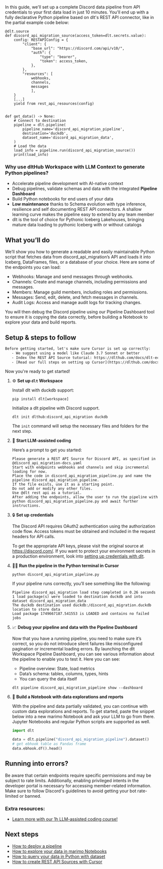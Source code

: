 In this guide, we'll set up a complete Discord data pipeline from API credentials to your first data load in just 10 minutes. You'll end up with a fully declarative Python pipeline based on dlt's REST API connector, like in the partial example code below:

```python-outcome
@dlt.source
def discord_api_migration_source(access_token=dlt.secrets.value):
    config: RESTAPIConfig = {
        "client": {
            "base_url": "https://discord.com/api/v10/",
            "auth": {
                "type": "bearer",
                "token": access_token,
            },
        },
        "resources": [
            webhooks,
            channels,
            messages
            ],
    }
    [...]
    yield from rest_api_resources(config)


def get_data() -> None:
    # Connect to destination
    pipeline = dlt.pipeline(
        pipeline_name='discord_api_migration_pipeline',
        destination='duckdb',
        dataset_name='discord_api_migration_data', 
    )
    # Load the data
    load_info = pipeline.run(discord_api_migration_source())
    print(load_info) 
```

### Why use dltHub Workspace with LLM Context to generate Python pipelines?

- Accelerate pipeline development with AI-native context
- Debug pipelines, validate schemas and data with the integrated **Pipeline Dashboard**
- Build Python notebooks for end users of your data
- **Low maintenance** thanks to Schema evolution with type inference, resilience and self documenting REST API connectors. A shallow learning curve makes the pipeline easy to extend by any team member
- dlt is the tool of choice for Pythonic Iceberg Lakehouses, bringing mature data loading to pythonic Iceberg with or without catalogs

## What you’ll do

We’ll show you how to generate a readable and easily maintainable Python script that fetches data from discord_api_migration’s API and loads it into Iceberg, DataFrames, files, or a database of your choice. Here are some of the endpoints you can load:

- Webhooks: Manage and send messages through webhooks.
- Channels: Create and manage channels, including permissions and messages.
- Members: Manage guild members, including roles and permissions.
- Messages: Send, edit, delete, and fetch messages in channels.
- Audit Logs: Access and manage audit logs for tracking changes.

You will then debug the Discord pipeline using our Pipeline Dashboard tool to ensure it is copying the data correctly, before building a Notebook to explore your data and build reports.

## Setup & steps to follow

```default
Before getting started, let's make sure Cursor is set up correctly:
   - We suggest using a model like Claude 3.7 Sonnet or better
   - Index the REST API Source tutorial: https://dlthub.com/docs/dlt-ecosystem/verified-sources/rest_api/ and add it to context as **@dlt rest api**
   - [Read our full steps on setting up Cursor](https://dlthub.com/docs/dlt-ecosystem/llm-tooling/cursor-restapi#23-configuring-cursor-with-documentation)
```

Now you're ready to get started!

1. ⚙️ **Set up `dlt` Workspace**
    
    Install dlt with duckdb support:
    ```shell
    pip install dlt[workspace]
    ```

    Initialize a dlt pipeline with Discord support.
    ```shell
    dlt init dlthub:discord_api_migration duckdb
    ```

    The `init` command will setup the necessary files and folders for the next step.
    
2. 🤠 **Start LLM-assisted coding**
    
    Here’s a prompt to get you started:
    
    ```prompt
    Please generate a REST API Source for Discord API, as specified in @discord_api_migration-docs.yaml 
    Start with endpoints webhooks and channels and skip incremental loading for now. 
    Place the code in discord_api_migration_pipeline.py and name the pipeline discord_api_migration_pipeline. 
    If the file exists, use it as a starting point. 
    Do not add or modify any other files. 
    Use @dlt rest api as a tutorial. 
    After adding the endpoints, allow the user to run the pipeline with python discord_api_migration_pipeline.py and await further instructions.
    ```

    
3. 🔒 **Set up credentials** 
    
    The Discord API requires OAuth2 authentication using the authorization code flow. Access tokens must be obtained and included in the request headers for API calls.
    
    To get the appropriate API keys, please visit the original source at https://discord.com/.
    If you want to protect your environment secrets in a production environment, look into [setting up credentials with dlt](https://dlthub.com/docs/walkthroughs/add_credentials).
    
4. 🏃‍♀️ **Run the pipeline in the Python terminal in Cursor**
    
    ```shell
    python discord_api_migration_pipeline.py
    ```
    
    If your pipeline runs correctly, you’ll see something like the following:
    
    ```shell
    Pipeline discord_api_migration load step completed in 0.26 seconds
    1 load package(s) were loaded to destination duckdb and into dataset discord_api_migration_data
    The duckdb destination used duckdb:/discord_api_migration.duckdb location to store data
    Load package 1749667187.541553 is LOADED and contains no failed jobs
    ```
    
5. 📈 **Debug your pipeline and data with the Pipeline Dashboard**

    Now that you have a running pipeline, you need to make sure it’s correct, so you do not introduce silent failures like misconfigured pagination or incremental loading errors. By launching the dlt Workspace Pipeline Dashboard, you can see various information about the pipeline to enable you to test it. Here you can see:
    - Pipeline overview: State, load metrics
    - Data’s schema: tables, columns, types, hints
    - You can query the data itself
    
    ```shell
    dlt pipeline discord_api_migration_pipeline show --dashboard
    ```
    
6. 🐍 **Build a Notebook with data explorations and reports**

    With the pipeline and data partially validated, you can continue with custom data explorations and reports. To get started, paste the snippet below into a new marimo Notebook and ask your LLM to go from there. Jupyter Notebooks and regular Python scripts are supported as well.

    
    ```python
    import dlt

   data = dlt.pipeline("discord_api_migration_pipeline").dataset()
   # get ebhook table as Pandas frame
   data.ebhook.df().head()
    ```

## Running into errors?

Be aware that certain endpoints require specific permissions and may be subject to rate limits. Additionally, enabling privileged intents in the developer portal is necessary for accessing member-related information. Make sure to follow Discord's guidelines to avoid getting your bot rate-limited or banned.

### Extra resources:

- [Learn more with our 1h LLM-assisted coding course!](https://www.youtube.com/watch?v=GGid70rnJuM)

## Next steps

- [How to deploy a pipeline](https://dlthub.com/docs/walkthroughs/deploy-a-pipeline)
- [How to explore your data in marimo Notebooks](https://dlthub.com/docs/general-usage/dataset-access/marimo)
- [How to query your data in Python with dataset](https://dlthub.com/docs/general-usage/dataset-access/dataset)
- [How to create REST API Sources with Cursor](https://dlthub.com/docs/dlt-ecosystem/llm-tooling/cursor-restapi)